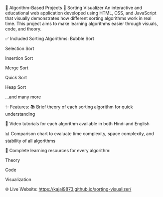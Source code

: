 🧠 Algorithm-Based Projects
🔢 Sorting Visualizer
An interactive and educational web application developed using HTML, CSS, and JavaScript that visually demonstrates how different sorting algorithms work in real time. This project aims to make learning algorithms easier through visuals, code, and theory.

✅ Included Sorting Algorithms:
Bubble Sort

Selection Sort

Insertion Sort

Merge Sort

Quick Sort

Heap Sort

...and many more

✨ Features:
📚 Brief theory of each sorting algorithm for quick understanding

🎥 Video tutorials for each algorithm available in both Hindi and English

📊 Comparison chart to evaluate time complexity, space complexity, and stability of all algorithms

🧠 Complete learning resources for every algorithm:

Theory

Code

Visualization

🌐 Live Website: https://kajal9873.github.io/sorting-visualizer/
